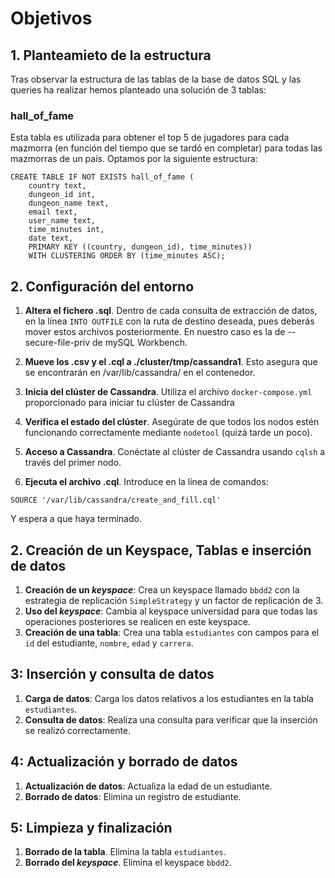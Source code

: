 # Objetivos



## 1. Planteamieto de la estructura

Tras observar la estructura de las tablas de la base de datos SQL y las queries ha realizar hemos planteado una solución de 3 tablas:

### hall_of_fame
Esta tabla es utilizada para obtener el top 5 de jugadores para cada mazmorra (en función del tiempo que se tardó en completar) para todas las mazmorras de un país. Optamos por la siguiente estructura:
```
CREATE TABLE IF NOT EXISTS hall_of_fame (
    country text,
    dungeon_id int,
    dungeon_name text,
    email text,
    user_name text,
    time_minutes int,
    date text,
    PRIMARY KEY ((country, dungeon_id), time_minutes))
    WITH CLUSTERING ORDER BY (time_minutes ASC);
```


## 2. Configuración del entorno

1. **Altera el fichero .sql**. Dentro de cada consulta de extracción de datos, en la línea ```INTO OUTFILE``` con la ruta de destino deseada, pues deberás mover estos archivos posteriormente. En nuestro caso es la de --secure-file-priv de mySQL Workbench.

2. **Mueve los .csv y el .cql a ./cluster/tmp/cassandra1**. Esto asegura que se encontrarán en /var/lib/cassandra/ en el contenedor.

3. **Inicia del clúster de Cassandra**. Utiliza el archivo `docker-compose.yml`
    proporcionado para iniciar tu clúster de Cassandra
4. **Verifica el estado del clúster**. Asegúrate de que todos los nodos
    estén funcionando correctamente mediante `nodetool` (quizá tarde un
    poco).
5. **Acceso a Cassandra**. Conéctate al clúster de Cassandra usando
    `cqlsh` a través del primer nodo.
6. **Ejecuta el archivo .cql**. Introduce en la línea de comandos:
```
SOURCE '/var/lib/cassandra/create_and_fill.cql'
```
Y espera a que haya terminado.

## 2. Creación de un Keyspace, Tablas e inserción de datos

1. **Creación de un _keyspace_**: Crea un keyspace llamado `bbdd2` con
    la estrategia de replicación `SimpleStrategy` y un factor de
    replicación de 3.
2. **Uso del _keyspace_**: Cambia al keyspace universidad para que todas
    las operaciones posteriores se realicen en este keyspace.
3. **Creación de una tabla**: Crea una tabla `estudiantes` con campos
    para el `id` del estudiante, `nombre`, `edad` y `carrera`.

## 3: Inserción y consulta de datos

1. **Carga de datos**: Carga los datos relativos a los estudiantes en la
    tabla `estudiantes`.
2. **Consulta de datos**: Realiza una consulta para verificar que la
    inserción se realizó correctamente.

## 4: Actualización y borrado de datos

1. **Actualización de datos**: Actualiza la edad de un estudiante.
2. **Borrado de datos**: Elimina un registro de estudiante.

## 5: Limpieza y finalización

1. **Borrado de la tabla**. Elimina la tabla `estudiantes`.
2. **Borrado del _keyspace_**. Elimina el keyspace `bbdd2`.
